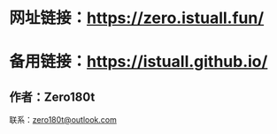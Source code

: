 网址链接：https://zero.istuall.fun/
========================
备用链接：https://istuall.github.io/
========================
作者：Zero180t
------------------------
联系：zero180t@outlook.com
